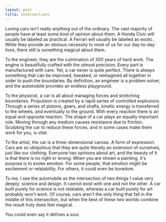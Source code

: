 ```yaml
---
layout: post
title: Intersections
---
```


Loving cars isn't really anything out of the ordinary. The vast majority of people have at least some kind of opinion about them. A Honda Civic will usually be labeled as practical. A Ferrari will usually be labeled as exotic. While they provide an obvious necessity to most of us for our day-to-day lives, there still is something magical about them.

To the engineer, they are the culmination of 300 years of hard work. The engine is beautifully crafted with the utmost precision. Every part is manufactured with care. Yet, a car never is quite perfect. There is always something that can be improved, tweaked, or reimagined all together in order to push the boundaries. By definition, an engineer is a problem solver, and the automobile provides an endless playground.

To the physicist, a car is all about managing forces and stretching boundaries. Propulsion is created by a rapid series of controlled explosions. Through a series of pistons, gears, and shafts, kinetic energy is transferred to the wheels, and eventually to the ground. With every reaction there is an equal and opposite reaction. The shape of a car plays an equally important role. Moving through any medium causes resistance due to friction. Sculpting the car to reduce these forces, and in some cases make them work for you, is vital.

To the artist, the car is a three-dimensional canvas. A form of expression. Cars are so ubiquitous that they are quite literally an extension of ourselves, just like our clothing. Everyone has opinions about art, and the beauty of it is that there is no right or wrong. When you are shown a painting, it's purpose is to evoke emotion. For some people, that emotion might be excitement or relatability. For others, it could even be boredom.

To me, I see the automobile as the intersection of two things I value very deeply: science and design. It cannot exist with one and not the other. A car built purely for science is not relatable, whereas a car built purely for art probably won't work. Of course, cars aren't the only thing that fall in the middle of this intersection, but when the best of these two worlds combine the result truly does feel magical.

You could even say it defines a soul.